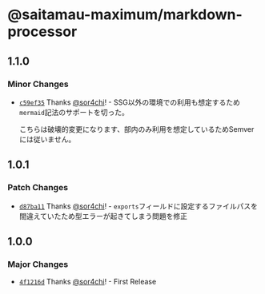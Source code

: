 # @saitamau-maximum/markdown-processor

## 1.1.0

### Minor Changes

- [`c59ef35`](https://github.com/saitamau-maximum/markdown/commit/c59ef35e384b71edd04c4c26fdbbcefa0249f43b) Thanks [@sor4chi](https://github.com/sor4chi)! - SSG以外の環境での利用も想定するため`mermaid`記法のサポートを切った。

  こちらは破壊的変更になります、部内のみ利用を想定しているためSemverには従いません。

## 1.0.1

### Patch Changes

- [`d87ba11`](https://github.com/saitamau-maximum/markdown/commit/d87ba112082f0ad42e8bc7e16903a917fed9a916) Thanks [@sor4chi](https://github.com/sor4chi)! - `exports`フィールドに設定するファイルパスを間違えていたため型エラーが起きてしまう問題を修正

## 1.0.0

### Major Changes

- [`4f1216d`](https://github.com/saitamau-maximum/markdown/commit/4f1216dc5a18738ad44d1c034e6213ba31aacf95) Thanks [@sor4chi](https://github.com/sor4chi)! - First Release
